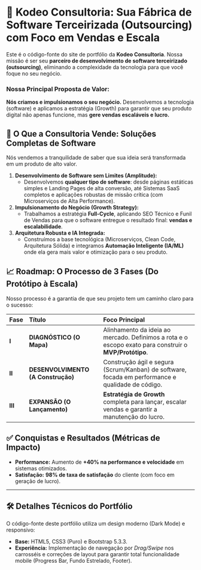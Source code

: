 # 🚀 Kodeo Consultoria: Sua Fábrica de Software Terceirizada (Outsourcing) com Foco em Vendas e Escala

Este é o código-fonte do site de portfólio da **Kodeo Consultoria**. Nossa missão é ser seu **parceiro de desenvolvimento de software terceirizado (outsourcing)**, eliminando a complexidade da tecnologia para que você foque no seu negócio.

### Nossa Principal Proposta de Valor:
**Nós criamos e impulsionamos o seu negócio.** Desenvolvemos a tecnologia (software) e aplicamos a estratégia (Growth) para garantir que seu produto digital não apenas funcione, mas **gere vendas escaláveis e lucro.**

## 🎯 O Que a Consultoria Vende: Soluções Completas de Software

Nós vendemos a tranquilidade de saber que sua ideia será transformada em um produto de alto valor.

1.  **Desenvolvimento de Software sem Limites (Amplitude):**
    * Desenvolvemos **qualquer tipo de software**: desde páginas estáticas simples e Landing Pages de alta conversão, até Sistemas SaaS completos e aplicações robustas de missão crítica (com Microserviços de Alta Performance).
2.  **Impulsionamento do Negócio (Growth Strategy):**
    * Trabalhamos a estratégia **Full-Cycle**, aplicando SEO Técnico e Funil de Vendas para que o software entregue o resultado final: **vendas e escalabilidade**.
3.  **Arquitetura Robusta e IA Integrada:**
    * Construímos a base tecnológica (Microserviços, Clean Code, Arquitetura Sólida) e integramos **Automação Inteligente (IA/ML)** onde ela gera mais valor e otimização para o seu produto.

## 📈 Roadmap: O Processo de 3 Fases (Do Protótipo à Escala)

Nosso processo é a garantia de que seu projeto tem um caminho claro para o sucesso:

| Fase | Título | Foco Principal |
| :--- | :--- | :--- |
| **I** | **DIAGNÓSTICO (O Mapa)** | Alinhamento da ideia ao mercado. Definimos a rota e o escopo exato para construir o **MVP/Protótipo**. |
| **II** | **DESENVOLVIMENTO (A Construção)** | Construção ágil e segura (Scrum/Kanban) de software, focada em performance e qualidade de código. |
| **III** | **EXPANSÃO (O Lançamento)** | **Estratégia de Growth** completa para lançar, escalar vendas e garantir a manutenção do lucro. |

## ✅ Conquistas e Resultados (Métricas de Impacto)

* **Performance:** Aumento de **+40% na performance e velocidade** em sistemas otimizados.
* **Satisfação:** **98% de taxa de satisfação** do cliente (com foco em geração de lucro).

---

## 🛠️ Detalhes Técnicos do Portfólio

O código-fonte deste portfólio utiliza um design moderno (Dark Mode) e responsivo:

* **Base:** HTML5, CSS3 (Puro) e Bootstrap 5.3.3.
* **Experiência:** Implementação de navegação por *Drag/Swipe* nos carrosséis e correções de layout para garantir total funcionalidade mobile (Progress Bar, Fundo Estrelado, Footer).
